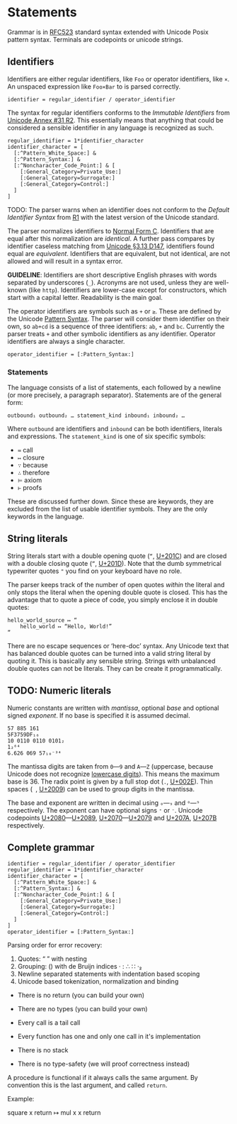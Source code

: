 # Statements

Grammar is in [RFC523][RFC523] standard syntax extended with Unicode Posix pattern syntax. Terminals are codepoints or unicode strings.

[RFC523]: https://tools.ietf.org/html/rfc5234

## Identifiers

Identifiers are either regular identifiers, like `Foo` or operator identifiers, like `×`. An unspaced expression like `Foo×Bar` to is parsed correctly.

```
identifier = regular_identifier / operator_identifier
```

The syntax for regular identifiers conforms to the *Immutable Identifiers* from [Unicode Annex #31 R2][uax31-R2]. This essentially means that anything that could be considered a sensible identifier in any language is recognized as such.

[uax31-R2]: http://www.unicode.org/reports/tr31/#R2

```
regular_identifier = 1*identifier_character
identifier_character = [
  [:^Pattern_White_Space:] &
  [:^Pattern_Syntax:] &
  [:^Noncharacter_Code_Point:] & [
    [:General_Category=Private_Use:]
    [:General_Category=Surrogate:]
    [:General_Category=Control:]
  ]
]
```

TODO: The parser warns when an identifier does not conform to the *Default Identifier Syntax* from [R1][uax31-R1] with the latest version of the Unicode standard.

[uax31-R1]: http://www.unicode.org/reports/tr31/#R1

The parser normalizes identifiers to [Normal Form C][nfc]. Identifiers that are equal after this normalization are *identical*. A further pass compares by identifier caseless matching from [Unicode §3.13 D147][u3], identifiers found equal are *equivalent*. Identifiers that are equivalent, but not identical, are not allowed and will result in a syntax error.

[nfc]: http://www.unicode.org/reports/tr15/#Norm_Forms
[u3]: http://www.unicode.org/versions/latest/ch03.pdf

**GUIDELINE**: Identifiers are short descriptive English phrases with words separated by underscores (`_`). Acronyms are not used, unless they are well-known (like `http`). Identifiers are lower-case except for constructors, which start with a capital letter. Readability is the main goal.

The operator identifiers are symbols such as `+` or `≥`. These are defined by the Unicode [Pattern Syntax][uax31-R3]. The parser will consider them identifier on their own, so `ab+cd` is a sequence of three identifiers: `ab`, `+` and `bc`. Currently the parser treats `+` and other symbolic identifiers as any identifier. Operator identifiers are always a single character.

[uax31-R3]: http://www.unicode.org/reports/tr31/#R3

```
operator_identifier = [:Pattern_Syntax:]
```

### Statements

The language consists of a list of statements, each followed by a newline (or more precisely, a paragraph separator). Statements are of the general form:

	outbound₁ outbound₂ … statement_kind inbound₁ inbound₂ …

Where `outbound` are identifiers and `inbound` can be both identifiers, literals and expressions. The `statement_kind` is one of six specific symbols:

* `≔` call
* `↦` closure
* `∵` because
* `∴` therefore
* `⊨` axiom
* `⊢` proofs

These are discussed further down. Since these are keywords, they are excluded from the list of usable identifier symbols. They are the only keywords in the language.

## String literals

String literals start with a double opening quote (`“`, [U+201C](http://www.fileformat.info/info/unicode/char/2009/index.htm)) and are closed with a double closing quote (`”`,  [U+201D](http://www.fileformat.info/info/unicode/char/2009/index.htm)). Note that the dumb symmetrical typewriter quotes `"` you find on your keyboard have no role.

The parser keeps track of the number of open quotes *within* the literal and only stops the literal when the opening double quote is closed. This has the advantage that to quote a piece of code, you simply enclose it in double quotes:

	hello_world_source ↦ “
		hello_world ↦ “Hello, World!”
	”

There are no escape sequences or ‘here-doc’ syntax. Any Unicode text that has balanced double quotes can be turned into a valid string literal by quoting it. This is basically any sensible string. Strings with unbalanced double quotes can not be literals. They can be create it programmatically.


## TODO: Numeric literals

Numeric constants are written with *mantissa*, optional *base* and optional signed *exponent*. If no base is specified it is assumed decimal.

	57 885 161
	5F3759DF₁₆
	10 0110 0110 0101₂
	1₂⁶⁴
	6.626 069 57₁₀⁻³⁴

The mantissa digits are taken from `0`—`9` and `A`—`Z` (uppercase, because Unicode does not recognize [lowercase digits](https://en.wikipedia.org/wiki/Lowercase_digits)). This means the maximum base is 36.
The radix point is given by a full stop dot (`.`, [U+002E](http://www.fileformat.info/info/unicode/char/002e/index.htm)).
Thin spaces (` `, [U+2009](http://www.fileformat.info/info/unicode/char/2009/index.htm)) can be used to group digits in the mantissa.

The base and exponent are written in decimal using `₀`—`₉` and `⁰`—`⁹` respectively. The exponent can have optional signs `⁺` or `⁻`. Unicode codepoints [U+2080](http://www.fileformat.info/info/unicode/char/2080/index.htm)—[U+2089](http://www.fileformat.info/info/unicode/char/2089/index.htm), [U+2070](http://www.fileformat.info/info/unicode/char/2070/index.htm)—[U+2079](http://www.fileformat.info/info/unicode/char/2079/index.htm) and [U+207A](http://www.fileformat.info/info/unicode/char/207A/index.htm), [U+207B](http://www.fileformat.info/info/unicode/char/207B/index.htm) respectively.


## Complete grammar

```
identifier = regular_identifier / operator_identifier
regular_identifier = 1*identifier_character
identifier_character = [
  [:^Pattern_White_Space:] &
  [:^Pattern_Syntax:] &
  [:^Noncharacter_Code_Point:] & [
    [:General_Category=Private_Use:]
    [:General_Category=Surrogate:]
    [:General_Category=Control:]
  ]
]
operator_identifier = [:Pattern_Syntax:]
```


Parsing order for error recovery:

1. Quotes: “ ” with nesting
2. Grouping: () with de Bruijn indices · : ∴ ∷ ·₂ 
3. Newline separated statements with indentation based scoping
4. Unicode based tokenization, normalization and binding


* There is no return (you can build your own)
* There are no types (you can build your own)

* Every call is a tail call
* Every function has one and only one call in it's implementation
* There is no stack
* There is no type-safety (we will proof correctness instead)


A procedure is functional if it always calls the same argument. By convention
this is the last argument, and called `return`.

Example:

  square x return ↦ mul x x return


